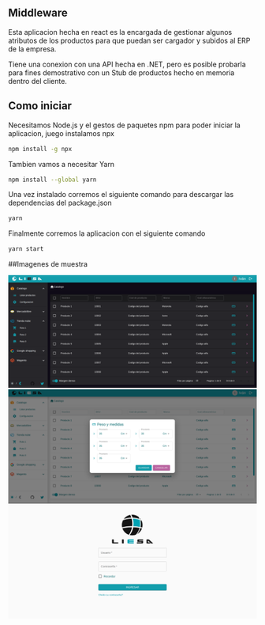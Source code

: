## Middleware

Esta aplicacion hecha en react es la encargada de gestionar algunos atributos de los productos para que puedan ser cargador y subidos al ERP de la empresa.

Tiene una conexion con una API hecha en .NET, pero es posible probarla para fines demostrativo con un Stub de productos hecho en memoria dentro del cliente.


## Como iniciar

Necesitamos Node.js y el gestos de paquetes npm para poder iniciar la aplicacion, juego instalamos npx


```sh
npm install -g npx
```

Tambien vamos a necesitar Yarn

```sh
npm install --global yarn
```

Una vez instalado corremos el siguiente comando para descargar las dependencias del package.json

```sh
yarn
```

Finalmente corremos la aplicacion con el siguiente comando

```sh
yarn start
```

##Imagenes de muestra

![alt text](screenshoots/mw1.png)
![alt text](screenshoots/mw2.png)
![alt text](screenshoots/mw3.png)

